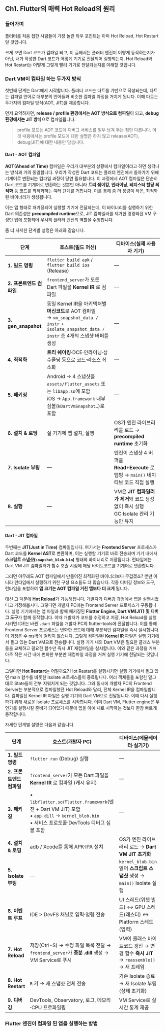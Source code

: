 ## Ch1. Flutter의 매력 Hot Reload의 원리

### 들어가며

플러터를 처음 접한 사람들이 가장 놀란 와우 포인트는 아마 Hot Reload, Hot Restart 일 것입니다.

크게 보면 Dart 코드가 컴파일 되고,
이 글에서는 플러터 엔진이 어떻게 동작하는지가 아닌, 내가 작성한 Dart 코드가 어떻게 기기로 전달되어 실행되는지, Hot Reload와 Hot Restart는 어떻게 그렇게 빨리 기기로 전달되는지를 이해할 것입니다.

### Dart VM이 컴파일 하는 두가지 방식

첫번째 단계는 Dart에서 시작합니다. 플러터 코드는 다트를 기반으로 작성되는데, 다트는 컴파일 언어로 대부분의 언어들과 비슷한 컴파일 과정을 거치게 됩니다. 이때 다트는 두가지의 컴파일 방식(AOT, JIT)을 제공합니다.

먼저 요약하자면, **release / profile 환경에서는 AOT 방식으로 컴파일**이 되고, **debug 환경에서는 JIT 방식**으로 컴파일됩니다.

> profile 모드는 AOT 코드에 디버그 서비스를 일부 남겨 두는 점만 다릅니다. 아래 내용에서는 profile 모드에 대한 설명은 하지 않고 release(AOT), debug(JIT)에 대한 내용만 담습니다.

#### Dart - AOT 컴파일

**AOT(Ahead of Time)** 컴파일은 우리가 대부분의 상황에서 컴파일이라고 하면 생각나는 방식과 거의 동일합니다.
우리가 작성한 Dart 코드는 플러터 엔진에서 돌아가기 위해 기계어로 변환되는 컴파일 과정이 당연 필요합니다.
이 과정에서 AOT 컴파일은 단순히 Dart 코드를 기계어로 변환하는 것뿐만 아니라 **트리 쉐이킹, 인라이닝, 레지스터 할당 최적화** 등 코드를 최적화하는 여러 단계를 거칩니다. 이를 통해 좀 더 용량이 작은, 최적화된 바이너리가 생성됩니다.

이는 앱 형태로 패키징되어 실행할 기기에 전달되는데, 이 바이너리를 실행하기 위한 Dart 의존성은 **precompiled runtime**으로, JIT 컴파일러를 제거한 경량화된 VM 구성만 앱에 포함되어 무사히 플러터 엔진의 역할을 수행합니다.

좀 더 자세한 단계별 설명은 아래와 같습니다.

| 단계                     | 호스트(빌드 머신)                                                                                                                                   | 디바이스(실제 사용자 기기)                                                             |
| ------------------------ | --------------------------------------------------------------------------------------------------------------------------------------------------- | -------------------------------------------------------------------------------------- |
| **1. 빌드 명령**         | `flutter build apk` / `flutter build ios` (Release)                                                                                                 | —                                                                                      |
| **2. 프론트엔드 컴파일** | `frontend_server`가 모든 Dart 파일을 **Kernel IR** 로 컴파일                                                                                        | —                                                                                      |
| **3. gen_snapshot**      | 동일 Kernel IR을 아키텍처별 **머신코드**로 AOT 컴파일<br>→ `vm_snapshot_data / instr` + `isolate_snapshot_data / instr` 총 4개의 스냅샷 버퍼를 생성 | —                                                                                      |
| **4. 최적화**            | **트리 쉐이킹**·DCE·인라이닝·상수폴딩 등으로 코드·리소스 최소화                                                                                     | —                                                                                      |
| **5. 패키징**            | Android → 4 스냅샷을 `assets/flutter_assets` 또는 `libapp.so`에 포함<br>iOS → `App.framework` 내부 심볼(`kDartVmSnapshot…`)로 포함                  | —                                                                                      |
| **6. 설치 & 로딩**       | 실 기기에 앱 설치, 실행                                                                                                                             | OS가 엔진 라이브러리를 로드 → **precompiled runtime** 초기화                           |
| **7. Isolate 부팅**      | —                                                                                                                                                   | 엔진이 스냅샷 4 버퍼를 **Read+Execute** 로 맵핑 → `main()` 네이티브 코드 직접 실행     |
| **8. 실행**              | —                                                                                                                                                   | VM은 **JIT 컴파일러가 제거**돼 코드 생성 없이 즉시 실행<br>GC·Isolate 관리 기능만 유지 |

#### Dart - JIT 컴파일

두번째는 **JIT(Just in Time)** 컴파일입니다. 여기서는 **Frontend Server** 프로세스가 Dart 코드를 **Kernel AST**로 변환하며, 이는 실행할 기기로 바로 전송되며 기기 내에서 **스크립트 스냅샷(`snapshot_blob.bin`)** 형태의 바이너리로 저장됩니다.
런타임에는 Dart VM JIT 컴파일러가 함수 호출 시점에 해당 바이트코드를 기계어로 변환합니다.

그러면 아무래도 AOT 컴파일에서 만들어진 최적화된 바이너리보다 무겁겠죠? 뿐만 아니라 런타임에서 실행하기 위한 구성 요소들도 더 많습니다. 각종 디버깅 정보와 도구, 런타임을 포함하여 **앱 크기는 AOT 컴파일 거친 앱보다 더 크게** 됩니다.

대신 그 덕분에 **Hot Reload**가 가능해집니다.
개발자가 디버깅 과정에서 앱을 실행시켰다고 가정해봅시다. 그렇다면 개발자 PC에는 Frontend Server 프로세스가 구동됩니다.
실행 기기에서는 앱 파일과 함께 패키징된 **Flutter Engine, Dart VM(JIT) 및 디버그 도구**가 함께 동작합니다.
이때 개발자가 코드를 수정하고 저장, Hot Reload를 실행시키면 IDE는 바뀐 `.dart` 파일을 개발자 PC의 flutter-tools에 전달합니다.
이를 통해 Frontend Server 프로세스는 변화한 코드에 대해 부분적인 컴파일을 즉시 실시합니다. 이 과정은 수 ms밖에 걸리지 않습니다.
그렇게 컴파일된 **Kernel IR** 파일은 실행 기기에서 돌고 있는 Dart VM으로 전송됩니다.
실행 기기 내의 Dart VM은 필요한 클래스 부분들을 교체하고 필요한 함수만 즉시 JIT 재컴파일을 실시합니다.
이와 같은 과정을 거쳐 아주 작은 시간 내에 변화한 부분만 재컴파일 과정을 거쳐 실행 기기에 전달되는 것입니다.

그렇다면 **Hot Restart**는 어떨까요?
Hot Restart를 실행시키면 실행 기기에서 돌고 있던 main 함수를 비롯한 Isolate 프로세스들이 종료됩니다.
여러 객체들을 포함한 말그대로 State들이 전부 지워지게 되는 것입니다.
그와 동시에 개발자 PC의 Frontend Server는 부분적으로 컴파일했던 Hot Reload와 달리, 전체 Kernel IR을 컴파일합니다.
컴파일된 Kernel IR 파일은 실행 기기의 Dart VM으로 전달됩니다. 이때 다시 실행하기 위해 새로운 Isolate 프로세스를 시작합니다.
이미 Dart VM, Flutter engine은 무언가를 실행시킬 준비가 되어있기 때문에 앱을 아예 새로 시작하는 것보다 한참 빠르게 동작합니다.

자세한 단계별 설명은 다음과 같습니다.

| 단계                     | 호스트(개발자 PC)                                                                                                                                 | 디바이스(에뮬레이터·실기기)                                                       |
| ------------------------ | ------------------------------------------------------------------------------------------------------------------------------------------------- | --------------------------------------------------------------------------------- |
| **1. 빌드 명령**         | `flutter run` (Debug) 실행                                                                                                                        | —                                                                                 |
| **2. 프론트엔드 컴파일** | `frontend_server`가 모든 Dart 파일을 **Kernel IR** 로 컴파일 (캐시 유지)                                                                          | —                                                                                 |
| **3. 패키징**            | • `libflutter.so`/`Flutter.framework`(엔진 + Dart VM JIT) 포함<br>• `app.dill` → `kernel_blob.bin`<br>• 서비스 프로토콜·DevTools 디버그 심볼 포함 | —                                                                                 |
| **4. 설치 & 로딩**       | adb / Xcode를 통해 APK·IPA 설치                                                                                                                   | OS가 엔진 라이브러리 로드 → **Dart VM JIT 초기화**                                |
| **5. Isolate 부팅**      | —                                                                                                                                                 | `kernel_blob.bin` 읽어 **스크립트 스냅샷** 생성 → `main()` Isolate 실행           |
| **6. 이벤트 루프**       | IDE > DevFS 채널로 입력·명령 전송                                                                                                                 | UI 스레드(위젯 빌드) ↔ GPU 스레드(래스터) ↔ Platform 스레드(입력)                 |
| **7. Hot Reload**        | 저장(Ctrl-S) → 수정 파일 목록 전달 → `frontend_server`가 **증분 .dill** 생성 → VM Service로 푸시                                                  | VM이 클래스 바이트코드 갱신 → 변경 함수 **즉시 JIT** → `reassemble()` → 새 프레임 |
| **8. Hot Restart**       | `R` 키 → 새 스냅샷 전체 전송                                                                                                                      | 기존 Isolate 종료 → 새 Isolate 부팅 (상태 초기화)                                 |
| **9. 디버깅**            | DevTools, Observatory, 로그, 메모리·CPU 프로파일링                                                                                                | VM Service로 실시간 통계 제공                                                     |

### Flutter 엔진이 컴파일 된 앱을 실행하는 방법
